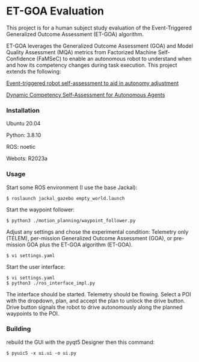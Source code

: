 # ET-GOA Evaluation

This project is for a human subject study evaluation of the Event-Triggered Generalized Outcome
Assessment (ET-GOA) algorithm.

ET-GOA leverages the Generalized Outcome Assessment (GOA) and Model Quality Assessment (MQA) metrics
from Factorized Machine Self-Confidence (FaMSeC) to enable an autonomous robot to understand when
and how its competency changes during task execution. This project extends the following:

[Event-triggered robot self-assessment to aid in autonomy adjustment](https://www.frontiersin.org/articles/10.3389/frobt.2023.1294533/full)

[Dynamic Competency Self-Assessment for Autonomous Agents](https://arxiv.org/abs/2303.01646)

### Installation
Ubuntu 20.04

Python: 3.8.10

ROS: noetic

Webots: R2023a

### Usage
Start some ROS environment (I use the base Jackal): 
```commandline
$ roslaunch jackal_gazebo empty_world.launch
```

Start the waypoint follower:
```commandline
$ python3 ./motion_planning/waypoint_follower.py
```

Adjust any settings and chose the experimental condition: Telemetry only (TELEM), per-mission
Generalized Outcome Assessment (GOA), or pre-mission GOA plus the ET-GOA algorithm (ET-GOA).
```commandline
$ vi settings.yaml
```

Start the user interface:
```commandline
$ vi settings.yaml
$ python3 ./ros_interface_impl.py
```

The interface should be started. Telemetry should be flowing. Select a POI with the dropdown, plan, 
and accept the plan to unlock the drive button. Drive button signals the robot to drive autonomously 
along the planned waypoints to the POI.


### Building
rebuild the GUI with the pyqt5 Designer then this command:
```commandline
$ pyuic5 -x ui.ui -o ui.py
```